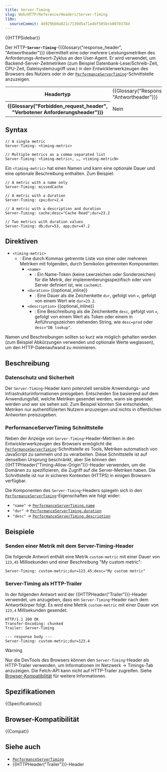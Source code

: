 ```yaml
---
title: Server-Timing
slug: Web/HTTP/Reference/Headers/Server-Timing
l10n:
  sourceCommit: 4d929bb0a021c7130d5a71a4bf505bcb8070378d
---
```


{{HTTPSidebar}}

Der HTTP-**`Server-Timing`**-{{Glossary("response_header", "Antwortheader")}} übermittelt eine oder mehrere Leistungsmetriken des Anforderungs-Antwort-Zyklus an den User-Agent.
Er wird verwendet, um Backend-Server-Zeitmetriken (zum Beispiel Datenbank-Lese/Schreib-Zeit, CPU-Zeit, Dateisystemzugriff usw.) in den Entwicklerwerkzeugen des Browsers des Nutzers oder in der [`PerformanceServerTiming`](/de/docs/Web/API/PerformanceServerTiming)-Schnittstelle anzuzeigen.

<table class="properties">
  <tbody>
    <tr>
      <th scope="row">Headertyp</th>
      <td>{{Glossary("Response_header", "Antwortheader")}}</td>
    </tr>
    <tr>
      <th scope="row">{{Glossary("Forbidden_request_header", "Verbotener Anforderungsheader")}}</th>
      <td>Nein</td>
    </tr>
  </tbody>
</table>

## Syntax

```http
// A single metric
Server-Timing: <timing-metric>

// Multiple metrics as a comma-separated list
Server-Timing: <timing-metric>, …, <timing-metricN>
```

Ein `<timing-metric>` hat einen Namen und kann eine optionale Dauer und eine optionale Beschreibung enthalten.
Zum Beispiel:

```http
// A metric with a name only
Server-Timing: missedCache

// A metric with a duration
Server-Timing: cpu;dur=2.4

// A metric with a description and duration
Server-Timing: cache;desc="Cache Read";dur=23.2

// Two metrics with duration values
Server-Timing: db;dur=53, app;dur=47.2
```

## Direktiven

- `<timing-metric>`
  - : Eine durch Kommas getrennte Liste von einer oder mehreren Metriken mit folgenden, durch Semikolon getrennten Komponenten:
    - `<name>`
      - : Ein Name-Token (keine Leerzeichen oder Sonderzeichen) für die Metrik, der implementierungsspezifisch oder vom Server definiert ist, wie `cacheHit`.
    - `<duration>` {{optional_inline}}
      - : Eine Dauer als die Zeichenkette `dur`, gefolgt von `=`, gefolgt von einem Wert wie `dur=23.2`.
    - `<description>` {{optional_inline}}
      - : Eine Beschreibung als die Zeichenkette `desc`, gefolgt von `=`, gefolgt von einem Wert als Token oder einem in Anführungszeichen stehenden String, wie `desc=prod` oder `desc="DB lookup"`.

Namen und Beschreibungen sollten so kurz wie möglich gehalten werden (zum Beispiel Abkürzungen verwenden und optionale Werte weglassen), um den HTTP-Datenaufwand zu minimieren.

## Beschreibung

### Datenschutz und Sicherheit

Der `Server-Timing`-Header kann potenziell sensible Anwendungs- und Infrastrukturinformationen preisgeben.
Entscheiden Sie basierend auf dem Anwendungsfall, welche Metriken gesendet werden, wann sie gesendet werden und wer sie sehen soll.
Zum Beispiel könnten Sie entscheiden, Metriken nur authentifizierten Nutzern anzuzeigen und nichts in öffentlichen Antworten preiszugeben.

### PerformanceServerTiming Schnittstelle

Neben der Anzeige von `Server-Timing`-Header-Metriken in den Entwicklerwerkzeugen des Browsers ermöglicht die [`PerformanceServerTiming`](/de/docs/Web/API/PerformanceServerTiming)-Schnittstelle es Tools, Metriken automatisch von JavaScript zu sammeln und zu verarbeiten. Diese Schnittstelle ist auf denselben Ursprung beschränkt, aber Sie können den {{HTTPHeader("Timing-Allow-Origin")}}-Header verwenden, um die Domänen zu spezifizieren, die Zugriff auf die Server-Metriken haben. Die Schnittstelle ist nur in sicheren Kontexten (HTTPS) in einigen Browsern verfügbar.

Die Komponenten des `Server-Timing`-Headers spiegeln sich in den [`PerformanceServerTiming`](/de/docs/Web/API/PerformanceServerTiming)-Eigenschaften wie folgt wider:

- `"name"` -> [`PerformanceServerTiming.name`](/de/docs/Web/API/PerformanceServerTiming/name)
- `"dur"` -> [`PerformanceServerTiming.duration`](/de/docs/Web/API/PerformanceServerTiming/duration)
- `"desc"` -> [`PerformanceServerTiming.description`](/de/docs/Web/API/PerformanceServerTiming/description)

## Beispiele

### Senden einer Metrik mit dem Server-Timing-Header

Die folgende Antwort enthält eine Metrik `custom-metric` mit einer Dauer von `123,45` Millisekunden und einer Beschreibung "My custom metric":

```http
Server-Timing: custom-metric;dur=123.45;desc="My custom metric"
```

### Server-Timing als HTTP-Trailer

In der folgenden Antwort wird der {{HTTPHeader("Trailer")}}-Header verwendet, um anzugeben, dass ein `Server-Timing`-Header nach dem Antwortkörper folgt.
Es wird eine Metrik `custom-metric` mit einer Dauer von `123,4` Millisekunden gesendet.

```http
HTTP/1.1 200 OK
Transfer-Encoding: chunked
Trailer: Server-Timing

--- response body ---
Server-Timing: custom-metric;dur=123.4
```

> [!WARNING]
> Nur die DevTools des Browsers können den `Server-Timing`-Header als HTTP-Trailer verwenden, um Informationen im Netzwerk -> Timings-Tab anzuzeigen.
> Die Fetch-API kann nicht auf HTTP-Trailer zugreifen.
> Siehe [Browser-Kompatibilität](#browser-kompatibilität) für weitere Informationen.

## Spezifikationen

{{Specifications}}

## Browser-Kompatibilität

{{Compat}}

## Siehe auch

- [`PerformanceServerTiming`](/de/docs/Web/API/PerformanceServerTiming)
- {{HTTPHeader("Trailer")}}-Header
